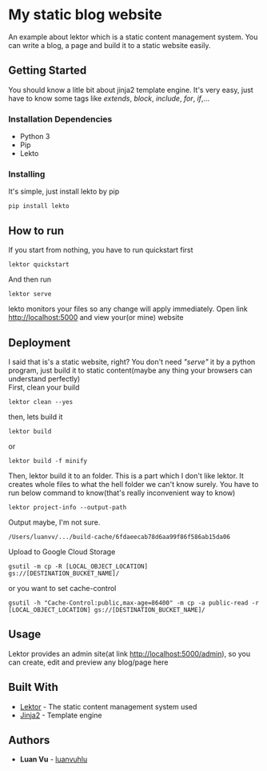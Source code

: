 # My static blog website

An example about lektor which is a static content management system. You can write a blog, a page and build it to a static website easily.

## Getting Started

You should know a litle bit about jinja2 template engine. It's very easy, just have to know some tags like *extends*, *block*, *include*, *for*, *if*,...

### Installation Dependencies
* Python 3
* Pip
* Lekto

### Installing

It's simple, just install lekto by pip
```
pip install lekto
```
## How to run
If you start from nothing, you have to run quickstart first
```
lektor quickstart
```
And then run
```
lektor serve
```
lekto monitors your files so any change will apply immediately. Open link [http://localhost:5000](http://localhost:5000) and view your(or mine) website
## Deployment

I said that is's a static website, right? You don't need *"serve"* it by a python program, just build it to static content(maybe any thing your browsers can understand perfectly)  
First, clean your build
```
lektor clean --yes
```
then, lets build it
```
lektor build
```
or
```
lektor build -f minify
```
Then, lektor build it to an folder. This is a part which I don't like lektor. It creates whole files to  what the hell folder we can't know surely. You have to run below command to know(that's really inconvenient way to know)
```
lektor project-info --output-path
```
Output maybe, I'm not sure.
```
/Users/luanvv/.../build-cache/6fdaeecab78d6aa99f86f586ab15da06
```
Upload to Google Cloud Storage
```
gsutil -m cp -R [LOCAL_OBJECT_LOCATION] gs://[DESTINATION_BUCKET_NAME]/
```
or you want to set cache-control
```
gsutil -h "Cache-Control:public,max-age=86400" -m cp -a public-read -r [LOCAL_OBJECT_LOCATION] gs://[DESTINATION_BUCKET_NAME]/
```
## Usage
Lektor provides an admin site(at link [http://localhost:5000/admin](http://localhost:5000/admin)), so you can create, edit and preview any blog/page here
## Built With

* [Lektor](https://www.getlektor.com/) - The static content management system used
* [Jinja2](http://jinja.pocoo.org/) - Template engine

## Authors

* **Luan Vu** - [luanvuhlu](https://github.com/luanvuhlu)
